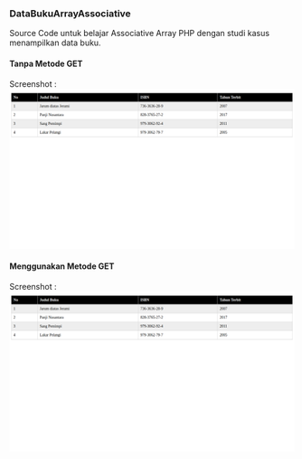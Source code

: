### DataBukuArrayAssociative
Source Code untuk belajar Associative Array PHP dengan studi kasus menampilkan data buku.


#### Tanpa Metode GET
Screenshot :
![screenshoot](https://github.com/andikatuluspangestu/DataBukuArrayAssociative/blob/master/Screenshot%20from%202020-11-19%2009-44-36.png)

#### Menggunakan Metode GET
Screenshot :
![screenshoot](https://github.com/andikatuluspangestu/DataBukuArrayAssociative/blob/master/Screenshot%20from%202020-11-19%2009-44-36.png)
